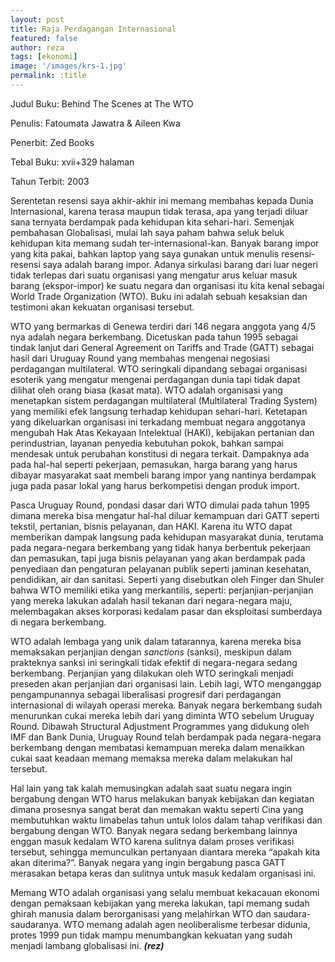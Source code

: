 ```yaml
---
layout: post
title: Raja Perdagangan Internasional
featured: false
author: reza
tags: [ekonomi]
image: '/images/krs-1.jpg'
permalink: :title
---
```


Judul Buku: Behind The Scenes at The WTO

Penulis: Fatoumata Jawatra & Aileen Kwa

Penerbit: Zed Books

Tebal Buku: xvii+329 halaman

Tahun Terbit: 2003

Serentetan resensi saya akhir-akhir ini memang membahas kepada Dunia Internasional, karena terasa maupun tidak terasa, apa yang terjadi diluar sana ternyata berdampak pada kehidupan kita sehari-hari. Semenjak pembahasan Globalisasi, mulai lah saya paham bahwa seluk beluk kehidupan kita memang sudah ter-internasional-kan. Banyak barang impor yang kita pakai, bahkan laptop yang saya gunakan untuk menulis resensi-resensi saya adalah barang impor. Adanya sirkulasi barang dari luar negeri tidak terlepas dari suatu organisasi yang mengatur arus keluar masuk barang (ekspor-impor) ke suatu negara dan organisasi itu kita kenal sebagai World Trade Organization (WTO). Buku ini adalah sebuah kesaksian dan testimoni akan kekuatan organisasi tersebut.

WTO yang bermarkas di Genewa terdiri dari 146 negara anggota yang 4/5 nya adalah negara berkembang. Dicetuskan pada tahun 1995 sebagai tindak lanjut dari General Agreement on Tariffs and Trade (GATT) sebagai hasil dari Uruguay Round yang membahas mengenai negosiasi perdagangan multilateral. WTO seringkali dipandang sebagai organisasi esoterik yang mengatur mengenai perdagangan dunia tapi tidak dapat dilihat oleh orang biasa (kasat mata). WTO adalah organisasi yang menetapkan sistem perdagangan multilateral (Multilateral Trading System) yang memiliki efek langsung terhadap kehidupan sehari-hari. Ketetapan yang dikeluarkan organisasi ini terkadang membuat negara anggotanya mengubah Hak Atas Kekayaan Intelektual (HAKI), kebijakan pertanian dan perindustrian, layanan penyedia kebutuhan pokok, bahkan sampai mendesak untuk perubahan konstitusi di negara terkait. Dampaknya ada pada hal-hal seperti pekerjaan, pemasukan, harga barang yang harus dibayar masyarakat saat membeli barang impor yang nantinya berdampak juga pada pasar lokal yang harus berkompetisi dengan produk import.

Pasca Uruguay Round, pondasi dasar dari WTO dimulai pada tahun 1995 dimana mereka bisa mengatur hal-hal diluar kemampuan dari GATT seperti tekstil, pertanian, bisnis pelayanan, dan HAKI. Karena itu WTO dapat memberikan dampak langsung pada kehidupan masyarakat dunia, terutama pada negara-negara berkembang yang tidak hanya berbentuk pekerjaan dan pemasukan, tapi juga bisnis pelayanan yang akan berdampak pada penyediaan dan pengaturan pelayanan publik seperti jaminan kesehatan, pendidikan, air dan sanitasi. Seperti yang disebutkan oleh Finger dan Shuler bahwa WTO memiliki etika yang merkantilis, seperti: perjanjian-perjanjian yang mereka lakukan adalah hasil tekanan dari negara-negara maju, melembagakan akses korporasi kedalam pasar dan eksploitasi sumberdaya di negara berkembang.

WTO adalah lembaga yang unik dalam tatarannya, karena mereka bisa memaksakan perjanjian dengan _sanctions_ (sanksi), meskipun dalam prakteknya sanksi ini seringkali tidak efektif di negara-negara sedang berkembang. Perjanjian yang dilakukan oleh WTO seringkali menjadi preseden akan perjanjian dari organisasi lain. Lebih lagi, WTO menganggap pengampunannya sebagai liberalisasi progresif dari perdagangan internasional di wilayah operasi mereka. Banyak negara berkembang sudah menurunkan cukai mereka lebih dari yang diminta WTO sebelum Uruguay Round. Dibawah Structural Adjustment Programmes yang didukung oleh IMF dan Bank Dunia, Uruguay Round telah berdampak pada negara-negara berkembang dengan membatasi kemampuan mereka dalam menaikkan cukai saat keadaan memang memaksa mereka dalam melakukan hal tersebut.

Hal lain yang tak kalah memusingkan adalah saat suatu negara ingin bergabung dengan WTO harus melakukan banyak kebijakan dan kegiatan dimana prosesnya sangat berat dan memakan waktu seperti Cina yang membutuhkan waktu limabelas tahun untuk lolos dalam tahap verifikasi dan bergabung dengan WTO. Banyak negara sedang berkembang lainnya enggan masuk kedalam WTO karena sulitnya dalam proses verifikasi tersebut, sehingga memunculkan pertanyaan diantara mereka “apakah kita akan diterima?”. Banyak negara yang ingin bergabung pasca GATT merasakan betapa keras dan sulitnya untuk masuk kedalam organisasi ini.

Memang WTO adalah organisasi yang selalu membuat kekacauan ekonomi dengan pemaksaan kebijakan yang mereka lakukan, tapi memang sudah ghirah manusia dalam berorganisasi yang melahirkan WTO dan saudara-saudaranya. WTO memang adalah agen neoliberalisme terbesar didunia, protes 1999 pun tidak mampu menumbangkan kekuatan yang sudah menjadi lambang globalisasi ini. **_(rez)_**
